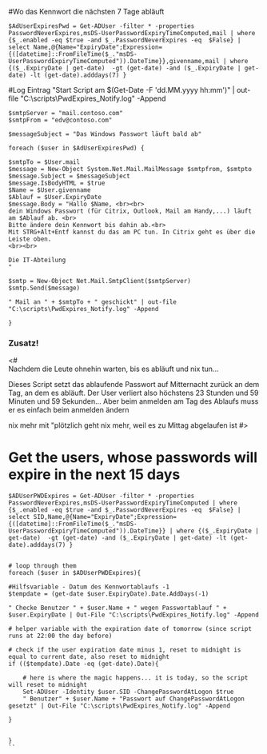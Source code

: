 #Wo das Kennwort die nächsten 7 Tage abläuft  
```
$AdUserExpiresPwd = Get-ADUser -filter * -properties PasswordNeverExpires,msDS-UserPasswordExpiryTimeComputed,mail | where {$_.enabled -eq $true -and $_.PasswordNeverExpires -eq  $False} | select Name,@{Name="ExpiryDate";Expression={([datetime]::FromFileTime($_."msDS-UserPasswordExpiryTimeComputed")).DateTime}},givenname,mail | where {($_.ExpiryDate | get-date)  -gt (get-date) -and ($_.ExpiryDate | get-date) -lt (get-date).adddays(7) }
```

#Log Eintrag
"Start Script am  $(Get-Date -F 'dd.MM.yyyy hh:mm')" | out-file "C:\scripts\PwdExpires_Notify.log" -Append

```
$smtpServer = "mail.contoso.com"
$smtpFrom = "edv@contoso.com"

$messageSubject = "Das Windows Passwort läuft bald ab"

foreach ($user in $AdUserExpiresPwd) {
 
$smtpTo = $User.mail
$message = New-Object System.Net.Mail.MailMessage $smtpfrom, $smtpto
$message.Subject = $messageSubject
$message.IsBodyHTML = $true
$Name = $User.givenname
$Ablauf = $User.ExpiryDate
$message.Body = "Hallo $Name, <br><br>
dein Windows Passwort (für Citrix, Outlook, Mail am Handy,...) läuft am $Ablauf ab. <br>
Bitte ändere dein Kennwort bis dahin ab.<br>
Mit STRG+Alt+Entf kannst du das am PC tun. In Citrix geht es über die Leiste oben.
<br><br>

Die IT-Abteilung
"

$smtp = New-Object Net.Mail.SmtpClient($smtpServer)
$smtp.Send($message)

" Mail an " + $smtpTo + " geschickt" | out-file "C:\scripts\PwdExpires_Notify.log" -Append

}
```

### Zusatz!

<#  
Nachdem die Leute ohnehin warten, bis es abläuft und nix tun...

Dieses Script setzt das ablaufende Passwort auf Mitternacht zurück an dem Tag, an dem es abläuft. Der User verliert also höchstens 23 Stunden und 59 Minuten und 59 Sekunden...
Aber beim anmelden am Tag des Ablaufs muss er es einfach beim anmelden ändern

nix mehr mit "plötzlich geht nix mehr, weil es zu Mittag abgelaufen ist
#>  

# Get the users, whose passwords will expire in the next 15 days
```
$ADUserPWDExpires = Get-ADUser -filter * -properties PasswordNeverExpires,msDS-UserPasswordExpiryTimeComputed | where {$_.enabled -eq $true -and $_.PasswordNeverExpires -eq  $False} | select SID,Name,@{Name="ExpiryDate";Expression={([datetime]::FromFileTime($_."msDS-UserPasswordExpiryTimeComputed")).DateTime}} | where {($_.ExpiryDate | get-date)  -gt (get-date) -and ($_.ExpiryDate | get-date) -lt (get-date).adddays(7) }


# loop through them
foreach ($user in $ADUserPWDExpires){

#Hilfsvariable - Datum des Kennwortablaufs -1
$tempdate = (get-date $user.ExpiryDate).Date.AddDays(-1)

" Checke Benutzer " + $user.Name + " wegen Passwortablauf " + $user.ExpiryDate | Out-File "C:\scripts\PwdExpires_Notify.log" -Append

# helper variable with the expiration date of tomorrow (since script runs at 22:00 the day before)

# check if the user expiration date minus 1, reset to midnight is equal to current date, also reset to midnight
if (($tempdate).Date -eq (get-date).Date){

    # here is where the magic happens... it is today, so the script will reset to midnight
    Set-ADUser -Identity $user.SID -ChangePasswordAtLogon $true
    " Benutzer" + $user.Name + "Passwort auf ChangePasswordAtLogon gesetzt" | Out-File "C:\scripts\PwdExpires_Notify.log" -Append

}


}
``
